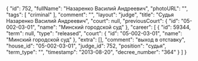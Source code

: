 {
    "id": 752,
    "fullName": "Назаренко Василий Андреевич",
    "photoURL": "",
    "tags": [
        "criminal"
    ],
    "comment": "",
    "layout": "judge",
    "title": "Судья Назаренко Василий Андреевич",
    "court": null,
    "previousCourt": {
        "id": "05-002-03-01",
        "name": "Минский городской суд"
    },
    "career": [
        {
            "id": 59344,
            "term": null,
            "type": "released",
            "court": {
                "id": "05-002-03-01",
                "name": "Минский городской суд"
            },
            "extra": [],
            "comment": "выход в отставку",
            "house_id": "05-002-03-01",
            "judge_id": 752,
            "position": "судья",
            "term_type": "",
            "timestamp": "2013-08-20",
            "decree_number": "364"
        }
    ]
}
